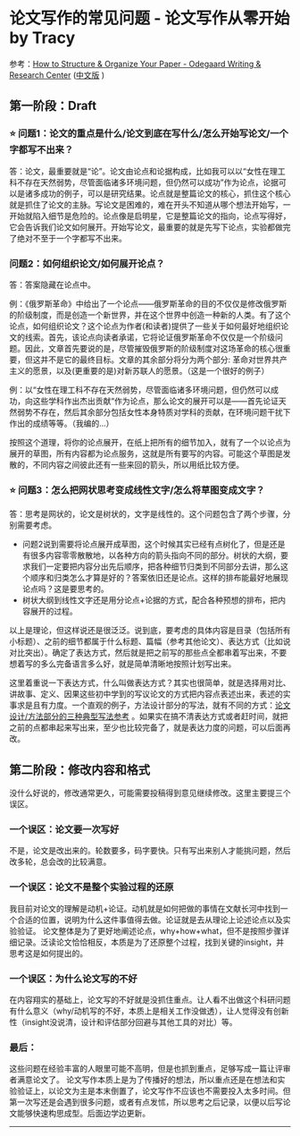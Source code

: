 # 论文写作的常见问题 - 论文写作从零开始  by Tracy
参考：[How to Structure & Organize Your Paper - Odegaard Writing & Research Center](https://depts.washington.edu/owrc/wp-content/uploads/2021/05/How-to-Structure-and-Organize-Your-Paper.pdf) ([中文版](https://mp.weixin.qq.com/s/C14N43RCuO6gWU73jCDZNg) )

## 第一阶段：Draft

### ⭐ 问题1：论文的重点是什么/论文到底在写什么/怎么开始写论文/一个字都写不出来？

答：论文，最重要就是“论”。论文由论点和论据构成，比如我可以以“女性在理工科不存在天然弱势，尽管面临诸多环境问题，但仍然可以成功”作为论点，论据可以是诸多成功的例子，可以是研究结果。论点就是整篇论文的核心，抓住这个核心就是抓住了论文的主脉。写论文是困难的，难在开头不知道从哪个想法开始写，一开始就陷入细节是危险的。论点像是启明星，它是整篇论文的指向，论点写得好，它会告诉我们论文如何展开。开始写论文，最重要的就是先写下论点，实验都做完了绝对不至于一个字都写不出来。

### 问题2：如何组织论文/如何展开论点？

答：答案隐藏在论点中。

例：《俄罗斯革命》中给出了一个论点——俄罗斯革命的目的不仅仅是修改俄罗斯的阶级制度，而是创造一个新世界，并在这个世界中创造一种新的人类。有了这个论点，如何组织论文？这个论点为作者(和读者)提供了一些关于如何最好地组织论文的线索。首先，该论点向读者承诺，它将论证俄罗斯革命不仅仅是一个阶级问题。因此，文章首先要说的是，尽管摧毁俄罗斯的阶级制度对这场革命的核心很重要，但这并不是它的最终目标。文章的其余部分将分为两个部分: 革命对世界共产主义的愿景，以及(更重要的是)对新苏联人的愿景。（这是一个很好的例子）

例：以“女性在理工科不存在天然弱势，尽管面临诸多环境问题，但仍然可以成功，向这些学科作出杰出贡献“作为论点，那么论文的展开可以是——首先论证天然弱势不存在，然后其余部分包括女性本身特质对学科的贡献，在环境问题干扰下作出的成绩等等。（我编的...）

按照这个道理，将你的论点展开，在纸上把所有的细节加入，就有了一个以论点为展开的草图，所有内容都为论点服务，这就是所有要写的内容。可能这个草图是发散的，不同内容之间彼此还有一些来回的箭头，所以用纸比较方便。

### ⭐ 问题3：怎么把网状思考变成线性文字/怎么将草图变成文字？

答：思考是网状的，论文是树状的，文字是线性的。这个问题包含了两个步骤，分别需要考虑。

- 问题2说到需要将论点展开成草图，这个时候其实已经有点树化了，但是还是有很多内容零零散散地，以各种方向的箭头指向不同的部分。树状的大纲，要求我们一定要把内容分出先后顺序，把各种细节归类到不同部分去讲，那么这个顺序和归类怎么才算是好的？答案依旧还是论点。这样的排布能最好地展现论点吗？这是要思考的。
- 树状大纲到线性文字还是用分论点+论据的方式，配合各种预想的排布，把内容展开的过程。

以上是理论，但这样说还是很泛泛。说到底，要考虑的具体内容是目录（包括所有小标题）、之前的细节都属于什么标题、篇幅（参考其他论文）、表达方式（比如说对比突出）。确定了表达方式，然后就是把之前写的那些点全都串着写出来，不要想着写的多么完备语言多么好，就是简单清晰地按照计划写出来。

这里着重说一下表达方式，什么叫做表达方式？其实也很简单，就是选择用对比、讲故事、定义、因果这些初中学到的写议论文的方式把内容点表述出来，表述的实事求是且有力度。一个直观的例子，方法设计部分的写法，就有不同的方式：[论文设计/方法部分的三种典型写法参考](https://scientist-with-logic.github.io/%E4%B8%80%E7%AF%87%E8%AE%BA%E6%96%87%E4%B8%AD%E6%9C%80%E6%A0%B8%E5%BF%83%E7%9A%84%E9%83%A8%E5%88%86-design-%E5%BA%94%E8%AF%A5%E6%80%8E%E4%B9%88%E5%86%99-%E4%B8%BA%E4%BB%80%E4%B9%88%E8%AF%BB%E4%BA%86%E5%A4%A7%E9%87%8F%E7%9A%84%E6%96%87%E7%AB%A0%E5%8D%B4%E6%AF%AB%E6%97%A0%E6%94%B6%E8%8E%B7/) 。如果实在搞不清表达方式或者赶时间，就把之前的点都串起来写出来，至少也比较完备了，就是表达力度的问题，可以后面再改。


## 第二阶段：修改内容和格式

没什么好说的，修改通常更久，可能需要投稿得到意见继续修改。这里主要提三个误区。

### 一个误区：论文要一次写好

不是，论文是改出来的。轮数要多，码字要快。只有写出来别人才能挑问题，然后改多轮，总会改的比较满意。


### 一个误区：论文不是整个实验过程的还原

我目前对论文的理解是动机+论证。动机就是如何把做的事情在文献长河中找到一个合适的位置，说明为什么这件事值得去做。论证就是去从理论上论述论点以及实验验证。
论文整体是为了更好地阐述论点，why+how+what，但不是按照步骤详细记录。泛读论文恰恰相反，本质是为了还原整个过程，找到关键的insight，并思考这是如何提出的。

### 一个误区：为什么论文写的不好

在内容翔实的基础上，论文写的不好就是没抓住重点。让人看不出做这个科研问题有什么意义（why/动机写的不好，本质上是相关工作没做透），让人觉得没有创新性（insight没说清，设计和评估部分回避与其他工具的对比）等。


### 最后：

这些问题在经验丰富的人眼里可能不高明，但是也抓到重点，足够写成一篇让评审者满意论文了。
论文写作本质上是为了传播好的想法，所以重点还是在想法和实验验证上，以论文为主是本末倒置了，论文写作不应该也不需要投入太多时间。但第一次写还是会遇到很多问题，或者有点发怵，所以思考之后记录，以便以后写论文能够快速构思成型。后面边学边更新。

---